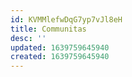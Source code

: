 ```yaml
---
id: KVMMlefwDqG7yp7vJl8eH
title: Communitas
desc: ''
updated: 1639759645940
created: 1639759645940
---
```


